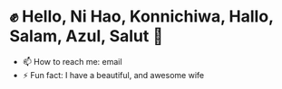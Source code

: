 # ✊ Hello, Ni Hao, Konnichiwa, Hallo, Salam, Azul, Salut 👋


- 📫 How to reach me: email
- ⚡ Fun fact: I have a beautiful, and awesome wife


